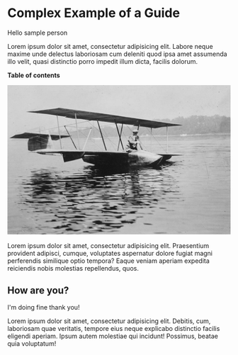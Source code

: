 # Complex Example of a Guide

Hello sample person

Lorem ipsum dolor sit amet, consectetur adipisicing elit. Labore neque maxime unde delectus laboriosam cum deleniti quod ipsa amet assumenda illo velit, quasi distinctio porro impedit illum dicta, facilis dolorum.


**Table of contents**

<!-- toc -->

<!-- tocstop -->



<a href="https://www.flickr.com/photos/library_of_congress/50172836033/">
    <img src="assets/images/hello.jpg" alt="flickr loc">
</a>


Lorem ipsum dolor sit amet, consectetur adipisicing elit. Praesentium provident adipisci, cumque, voluptates aspernatur dolore fugiat magni perferendis similique optio tempora? Eaque veniam aperiam expedita reiciendis nobis molestias repellendus, quos.

## How are you?

I'm doing fine thank you!


Lorem ipsum dolor sit amet, consectetur adipisicing elit. Debitis, cum, laboriosam quae veritatis, tempore eius neque explicabo distinctio facilis eligendi aperiam. Ipsum autem molestiae qui incidunt! Possimus, beatae quia voluptatum!
